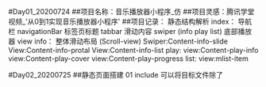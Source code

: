 #Day01_20200724
  ##项目名称：音乐播放器小程序_仿
  ##项目灵感：腾讯学堂视频_'从0到1实现音乐播放器小程序'
  ##项目记录：
    静态结构解析
      index：
        导航栏 navigationBar
        标签页标题 tabbar
        滑动内容 swiper (info play list)
        底部播放器 view
      info：
        整体滑动布局 (Scroll-view)
          Swiper:Content-info-slide
          View:Content-info-protal
          View:Content-info-list
      play:
        view:Content-play-info
        view:Content-play-cover
        view:Content-play-progress
      list:
        view:mlist-item

#Day02_20200725
  ##静态页面搭建
    01 include 可以将目标文件除了 <template/> <wxs/> 外的整个代码引入，相当于是拷贝到 include 位置
     -- 可以用来拆分代码
    02 事件对象：当组件触发事件时，逻辑层绑定该事件的处理函数会收到一个事件对象
        target	        Object	  触发事件的组件的一些属性值集合	
        currentTarget	  Object	  当前组件的一些属性值集合

#Day03_20200726
  ##云开发学习
    01 注册
      云开发控制台开通就行
    02 初始化云环境(app.js)
      wx.cloud.init({
        env: '环境ID'
      })
    03 初始化云数据库(index.js)
      const db = wx.cloud.database()
    04 初始化云函数
      项目配置："cloudfunctionRoot": "./cloud"
      上传并部署
      **为什么使用云函数获取数据库的数据？
        为了突破20条的限制，并且不受数据表的权限控制